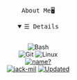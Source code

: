 <p align="center">
    <samp>
    About Me🖥
    </samp>
</p>
<details open align="center">
   <summary><samp>&#9776; Details</samp></summary>
   <p align="center">
     <br>
	<img alt="Bash" src="https://img.shields.io/badge/-Bash-4EAA25?style=flat&logo=gnubash&logoColor=white"><br>
	<img alt="Git" src="https://img.shields.io/badge/-GitCli-F05032?style=flat&logo=git&logoColor=white">
	<img alt="Linux" src="https://img.shields.io/badge/-GNU|Linux-FCC624?style=flat&logo=linux&logoColor=black">
  <br>
  <a href="https://github.com/xleph/xleph"><img src="https://github-readme-stats.vercel.app/api?username=xleph&hide=issues&count_private=true&include_all_commits=true&show_icons=true&theme=react" alt="name?"></a>
  <br>
     <a href="https://github.com/xleph" target="_blank"><img alt="jack-mil" src="https://badges.pufler.dev/visits/jack-mil/jack-mil?logo=GitHub&label=Visits&color=success&logoColor=white&style=flat"/></a>
     <a href="https://github.com/xleph/xleph" target="_blank"><img alt="Updated" src="https://img.shields.io/github/last-commit/xleph/xleph?label=Profile%20Updated&style=flat"></a>
  </samp>
  </p>
</details>
